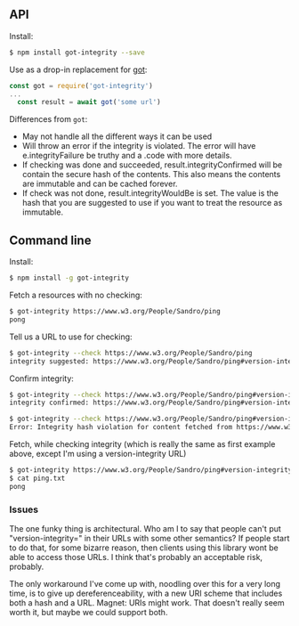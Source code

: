 ## API

Install:

```bash
$ npm install got-integrity --save
```

Use as a drop-in replacement for [got](https://www.npmjs.com/package/got):

```js
const got = require('got-integrity')
...
  const result = await got('some url')
```  

Differences from `got`:

* May not handle all the different ways it can be used
* Will throw an error if the integrity is violated.  The error will have e.integrityFailure be truthy and a .code with more details.
* If checking was done and succeeded, result.integrityConfirmed will be contain the secure hash of the contents.  This also means the contents are immutable and can be cached forever.
* If check was not done, result.integrityWouldBe is set. The value is the hash that you are suggested to use if you want to treat the resource as immutable.

## Command line

Install:

```bash
$ npm install -g got-integrity
```

Fetch a resources with no checking:

```bash
$ got-integrity https://www.w3.org/People/Sandro/ping
pong
```

Tell us a URL to use for checking:

```bash
$ got-integrity --check https://www.w3.org/People/Sandro/ping
integrity suggested: https://www.w3.org/People/Sandro/ping#version-integrity=sha256-Wmoo_BYA6hQdezkSWCLB1R-xZqvlYo5_wfmamwL11Sw=
```

Confirm integrity:

```bash
$ got-integrity --check https://www.w3.org/People/Sandro/ping#version-integrity=sha256-Wmoo_BYA6hQdezkSWCLB1R-xZqvlYo5_wfmamwL11Sw=
integrity confirmed: https://www.w3.org/People/Sandro/ping#version-integrity=sha256-Wmoo_BYA6hQdezkSWCLB1R-xZqvlYo5_wfmamwL11Sw=

$ got-integrity --check https://www.w3.org/People/Sandro/ping#version-integrity=sha256-Wmo
Error: Integrity hash violation for content fetched from https://www.w3.org/People/Sandro/ping#version-integrity=sha256-Wmo
```

Fetch, while checking integrity (which is really the same as first example above, except I'm using a version-integrity URL)

```bash
$ got-integrity https://www.w3.org/People/Sandro/ping#version-integrity=sha256-Wmoo_BYA6hQdezkSWCLB1R-xZqvlYo5_wfmamwL11Sw= > ping.txt
$ cat ping.txt
pong
```

### Issues

The one funky thing is architectural.  Who am I to say that people
can't put "version-integrity=" in their URLs with some other
semantics?  If people start to do that, for some bizarre reason, then
clients using this library wont be able to access those URLs. I think
that's probably an acceptable risk, probably.

The only workaround I've come up with, noodling over this for a very
long time, is to give up dereferenceability, with a new URI scheme
that includes both a hash and a URL.  Magnet: URIs might work.  That
doesn't really seem worth it, but maybe we could support both.

